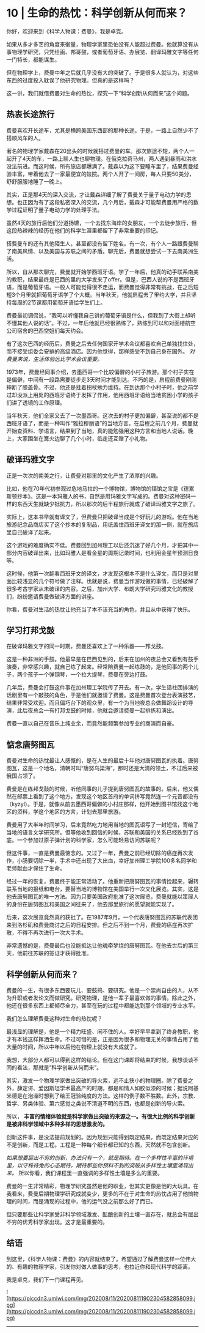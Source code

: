 # 10 | 生命的热忱：科学创新从何而来？

你好，欢迎来到《科学人物课：费曼》，我是卓克。

如果从多才多艺的角度来衡量，物理学家里恐怕没有人能超过费曼。他就算没有从事物理学研究，只凭绘画、邦哥鼓，或者葡萄牙语、办展览、翻译玛雅文字等任何一门特长，都能谋生。

但在物理学上，费曼中年之后就几乎没有大的突破了。于是很多人就认为，对这些东西的过度投入耽误了他研究物理。但真的是这样吗？

这一讲，我们就借费曼对生命的热忱，探究一下“科学创新从何而来”这个问题。

## 热衷长途旅行

费曼喜欢开长途车，尤其是横跨美国东西部的那种长途。于是，一路上自然少不了搭顺风车的人。

著名的物理学家戴森在20出头的时候就搭过费曼的车。那次旅途不短，两个人一起开了4天的车，一路上聊人生也聊物理。在俄克拉荷马州，两人遇到暴雨和洪水没法前进。而这时候，所有旅店都爆满了。戴森以为这下要睡车里了，结果费曼经验丰富，带着他去了一家最便宜的妓院。两个人开了一间房，每人只要50美分，舒舒服服地睡了一晚上。

其实，正是那4天的深入交流，才让戴森详细了解了费曼关于量子电动力学的思想。也正因为有了这段私密深入的交流，几个月后，戴森才可能帮费曼用严格的数学过程证明了量子电动力学的处理手法。

虽然4天的旅行后他们分道扬镳，一个去找东海岸的女朋友，一个去徒步旅行，但这段热辣辣的经历在他们的科学生涯里都留下了非常重要的印记。

搭费曼车的还有其他陌生人，甚至都没有留下姓名。有一次，有个人一路跟费曼聊了南美风情、以及美国与苏联之间的矛盾。聊完后，费曼就想尝试一下去南美洲生活。

所以，自从那次聊完，费曼就开始学西班牙语。学了一年后，他真的动手联系南美的教职，结果最终是巴西的里约大学发来了offer。但是，巴西人说的不是西班牙语，而是葡萄牙语。一般人可能觉得很不走运，而费曼觉得非常有挑战，在之后短短3个月里就把葡萄牙语学了个大概。当年秋天，他就启程去了里约大学，并且坚持每周的2节课都用葡萄牙语给学生们上。

费曼最初调侃说，“我可以听懂我自己讲的葡萄牙语是什么，但我到了大街上却听不懂其他人说的话”。不过，一年后他就已经很熟练了，熟练到可以和对面楼航空公司宿舍的巴西空姐们每天约会。

有了这次巴西的经历后，费曼之后去任何国家开学术会议都喜欢自己单独找住处，而不接受组委会安排的高级酒店。因为他觉得，那样感受不到自己身在国外。 *对费曼来说，生活体验远比学术会议重要。*

1973年，费曼经同事介绍，去墨西哥一个比较偏僻的小村子旅游。那个村子实在是偏僻，中间有一段路需要徒步走3天时间才能到达。不巧的是，启程前费曼刚刚摔断了膝盖骨。不过，他还是拄着拐杖勉力维持。在到达那个小村子时，他之前学过却没派上用处的西班牙语终于发挥了作用，他用西班牙语给当地贫困小学的孩子们讲了透镜的工作原理。

当年秋天，他们全家又去了一次墨西哥。这次去的村子更加偏僻，甚至说的都不是西班牙语了，而是一种叫作“雅拉穆丽语”的当地方言。在启程之前几个月，费曼就开始查资料、学语言，结果到了当地，真的能勉强用这种方言和当地人说话。晚上，大家围坐在篝火边聊了几个小时，临走还互赠了小礼物。

## 破译玛雅文字

正是一次次的南美之行，让费曼对那里的文化产生了浓厚的兴趣。

比如，他在70年代初参观过危地马拉的一个博物馆，博物馆的镇馆之宝是《德累斯顿抄本》。这是一本玛雅人的书，自然是用玛雅文字写成的。费曼对这种密码一样的东西天生就缺少抵抗力，所以那次的后半程旅行就成了破译玛雅文字之旅了。

实际上，这本书早就有译文了，但费曼只把破译当成是个好玩儿的游戏。他在当地旅游纪念品商店买了这个抄本的复制品，用纸盖住西班牙译文的那一侧，就在旅店里自己破译了起来。

这个游戏的难度确实不低。费曼回到加州理工以后还沉迷了好几个月，才把其中一部分内容破译出来，比如玛雅人是看金星的周期记录时间，也利用金星年预测日食等。

这时候，他第一次翻看西班牙文的译文，才发现这根本不是什么译文，而只是对里面比较浅显的几个符号做了注释。也就是说，费曼当作游戏做的事情，已经破解了很多考古学家从未破译的内容。之后，加州大学、布朗大学研究玛雅文化的教授们，纷纷邀请费曼做破译方面的讲座。

你看，费曼对生活的热忱让他充当了本不该充当的角色，并且从中获得了快乐。

## 学习打邦戈鼓

在破译玛雅文字的同一时期，费曼还喜欢上了一种乐器——邦戈鼓。

这是一种非洲的手鼓。他最早是在巴西见到的，后来在加州的夜总会又看到有鼓手演奏，非常感兴趣，就自己练了起来。经常陪费曼一起练鼓的，是他同事的两个儿子，两个孩子一个弹钢琴，一个拉大提琴，费曼在旁边打鼓。

几年后，费曼会打鼓这件事在加州理工学院传了开去。有一次，学生话社团排演的话剧里有一个敲鼓的角色，于是他们就邀请了费曼。这是费曼首次登台表演鼓艺，结果非常受欢迎。而且偏巧台下的观众里，有一个为当地夜总会做舞蹈设计的导演，此后夜总会一有打邦戈鼓的时候，他就会邀请费曼一起排练和演出。

费曼一直以自己在音乐上纯业余，而竟然能频繁参加专业的商演而自豪。

## 惦念唐努图瓦

费曼对生命的热忱最让人感慨的，是在人生的最后十年他对唐努图瓦的执着。唐努图瓦，这是一个地名，清朝时叫“唐努乌梁海”，那时还是大清的领土，不过后来被俄国占领了。

费曼是在练邦戈鼓的时候，听他同事的儿子提到唐努图瓦的故事的。后来，他又偶然在邮票上看到了这个地方，发现这个地区首府的单词拼写竟然连一个元音都没有（kyzyl）。于是，就像从前去墨西哥偏僻的小村庄那样，他开始到图书馆找这个地区的资料，学这个地区的方言，计划去那里旅游。

费曼用了大半年时间学习，后来竟然吃力地用当地的图瓦语写了一封短信，寄给了当地的语言文学研究所。但等他收到回信的时候，苏联和美国的关系已经跌到了谷底。一个参加过原子弹计划的科学家，怎么可能轻易访问苏联呢？

但这件事，一直是费曼最惦念的。又过了一年，费曼之前已经切除的癌症再次发作，小肠要切除一半，手术中还出现了大出血，幸好加州理工学院100多名同学和老师献血才保住了生命。

经过一年的恢复，费曼终于能正常活动了。他重新把唐努图瓦的事情捡起来，辗转联系当地的报纸和电台，要替当地的博物馆在美国举行一次文化展览。其实，这是他去唐努图瓦的唯一方法。因为只要美国政府批准了这次展览，费曼就能以策展人的身份在唐努图瓦和美国之间往来了，他去那里旅行的愿望就能实现了。

后来，这次展览竟然真的获批了。在1987年9月，一个代表唐努图瓦的苏联代表团来到洛杉矶和费曼商讨之后的日程安排。但之后不到一个月，费曼的癌症再次扩散，不得不再次进行一次大手术。

非常遗憾的是，费曼最后也没能抵达让他魂牵梦绕的唐努图瓦。在他去世后的第三天，他前往苏联的签证才获得批准。

## 科学创新从何而来？

费曼的一生，有很多东西要玩儿、要鼓捣、要研究。他是一个崇尚自由的人，从不为升职或者发论文而做研究。研究物理，是他一辈子最喜欢做的事情。除此之外，他还在很多东西上都倾尽全力，甚至在玩的过程中都能达到那个领域的专业水平。

我们怎么理解费曼这种对生命的热忱呢？

最浅显的理解是，他是一个精力旺盛、闲不住的人。幸好早早拿到了终身教职，他才有本钱这样挥洒生命。不过可惜的是，正是因为很多和物理无关的事情占用了他大量的时间，所以中年以后他在物理上就没有大成就了。

我想，大部分人都可以得到这样的结论。但在这门课即将结束的时候，我想谈谈不同的看法，那就是“科学创新从何而来”。

其实，激发一个物理学家做出突破的导火索，远不止狭小的物理圈。除了费曼之外，薛定谔、爱因斯坦学术最高产的时期，都是和情人如胶似漆的时候；据说阿基米德是在泡澡时想到了给王冠验纯度的方法。这样的例子数不胜数。此外，宗教、哲学、另类体验、第六感觉之类说不清道不明的东西，也都是创新的导火索。

所以， **丰富的情绪体验就是科学家做出突破的来源之一。有很大比例的科学创新是被非科学领域中多种多样的思想激发的。**

创新这件事，是没法提前规划的。因为规划只能得到既定结果，而既定结果对应的不是创新，而是工程。工程是一种每个细节都已知的东西，天然就不包含创新。

 *如果想要层出不穷的创新，办法只有一个，就是期待。在一个多样性丰富的环境里，以守株待兔的心态期待，期待那些你预料不到的突破从多样性土壤里涌现出来。* 所以你看，我们课程里一直强调的多样性土壤是多么的重要。

费曼的一生非常精彩，物理学研究虽然是他的职业，但其实更像是他的大玩具。在我看来，费曼后期物理学研究成就变少，更多的不在于对生命的热忱占用了他搞物理的时间，而是涌现的过程中，他的运气没之前那么好了而已。

但只要那些让科学家受非科学领域激发、酝酿创新的土壤一直存在，就总会有层出不穷的优秀科学家出现。这才是最重要的。

## 结语

到这里，《科学人物课：费曼》的内容就结束了。希望通过了解费曼这样一位伟大的、有趣的物理学家，引发你对做人做事的思考，也拉近你和现代科学的距离。

我是卓克，我们下一门课程再见。

![https://piccdn3.umiwi.com/img/202008/11/202008111902304582858099.jpg](https://piccdn3.umiwi.com/img/202008/11/202008111902304582858099.jpg)

---
